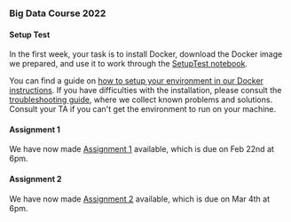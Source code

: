 ### Big Data Course 2022

#### Setup Test

In the first week, your task is to install Docker, download the Docker image we prepared, and use it to work through the [SetupTest notebook](SetupTest.ipynb).

You can find a guide on [how to setup your environment in our Docker instructions](docker_instructions.md). If you have difficulties with the installation, please consult the [troubleshooting guide](TROUBLESHOOTING.md), where we collect known problems and solutions. Consult your TA if you can't get the environment to run on your machine.

#### Assignment 1

We have now made [Assignment 1](Assignment1.ipynb) available, which is due on Feb 22nd at 6pm.

#### Assignment 2
We have now made [Assignment 2](Assignment2.ipynb) available, which is due on Mar 4th at 6pm.

